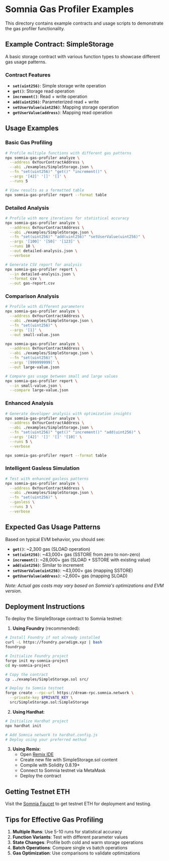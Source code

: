 # Somnia Gas Profiler Examples

This directory contains example contracts and usage scripts to demonstrate the gas profiler functionality.

## Example Contract: SimpleStorage

A basic storage contract with various function types to showcase different gas usage patterns.

### Contract Features
- **`set(uint256)`**: Simple storage write operation
- **`get()`**: Storage read operation  
- **`increment()`**: Read + write operation
- **`add(uint256)`**: Parameterized read + write
- **`setUserValue(uint256)`**: Mapping storage operation
- **`getUserValue(address)`**: Mapping read operation

## Usage Examples

### Basic Gas Profiling

```bash
# Profile multiple functions with different gas patterns
npx somnia-gas-profiler analyze \
  --address 0xYourContractAddress \
  --abi ./examples/SimpleStorage.json \
  --fn "set(uint256)" "get()" "increment()" \
  --args '[42]' '[]' '[]' \
  --runs 5

# View results as a formatted table
npx somnia-gas-profiler report --format table
```

### Detailed Analysis

```bash
# Profile with more iterations for statistical accuracy
npx somnia-gas-profiler analyze \
  --address 0xYourContractAddress \
  --abi ./examples/SimpleStorage.json \
  --fn "set(uint256)" "add(uint256)" "setUserValue(uint256)" \
  --args '[100]' '[50]' '[123]' \
  --runs 10 \
  --out detailed-analysis.json \
  --verbose

# Generate CSV report for analysis
npx somnia-gas-profiler report \
  --in detailed-analysis.json \
  --format csv \
  --out gas-report.csv
```

### Comparison Analysis

```bash
# Profile with different parameters
npx somnia-gas-profiler analyze \
  --address 0xYourContractAddress \
  --abi ./examples/SimpleStorage.json \
  --fn "set(uint256)" \
  --args '[1]' \
  --out small-value.json

npx somnia-gas-profiler analyze \
  --address 0xYourContractAddress \
  --abi ./examples/SimpleStorage.json \
  --fn "set(uint256)" \
  --args '[999999999]' \
  --out large-value.json

# Compare gas usage between small and large values
npx somnia-gas-profiler report \
  --in small-value.json \
  --compare large-value.json
```

### Enhanced Analysis

```bash
# Generate developer analysis with optimization insights
npx somnia-gas-profiler analyze \
  --address 0xYourContractAddress \
  --abi ./examples/SimpleStorage.json \
  --fn "set(uint256)" "get()" "increment()" "add(uint256)" \
  --args '[42]' '[]' '[]' '[10]' \
  --runs 5 \
  --verbose

npx somnia-gas-profiler report --format table
```

### Intelligent Gasless Simulation

```bash
# Test with enhanced gasless patterns
npx somnia-gas-profiler analyze \
  --address 0xYourContractAddress \
  --abi ./examples/SimpleStorage.json \
  --fn "set(uint256)" \
  --gasless \
  --runs 3 \
  --verbose
```

## Expected Gas Usage Patterns

Based on typical EVM behavior, you should see:

- **`get()`**: ~2,300 gas (SLOAD operation)
- **`set(uint256)`**: ~43,000+ gas (SSTORE from zero to non-zero)
- **`increment()`**: ~28,000+ gas (SLOAD + SSTORE with existing value)
- **`add(uint256)`**: Similar to increment
- **`setUserValue(uint256)`**: ~43,000+ gas (mapping SSTORE)
- **`getUserValue(address)`**: ~2,600+ gas (mapping SLOAD)

*Note: Actual gas costs may vary based on Somnia's optimizations and EVM version.*

## Deployment Instructions

To deploy the SimpleStorage contract to Somnia testnet:

1. **Using Foundry** (recommended):
```bash
# Install Foundry if not already installed
curl -L https://foundry.paradigm.xyz | bash
foundryup

# Initialize Foundry project
forge init my-somnia-project
cd my-somnia-project

# Copy the contract
cp ../examples/SimpleStorage.sol src/

# Deploy to Somnia testnet
forge create --rpc-url https://dream-rpc.somnia.network \
  --private-key $PRIVATE_KEY \
  src/SimpleStorage.sol:SimpleStorage
```

2. **Using Hardhat**:
```bash
# Initialize Hardhat project
npx hardhat init

# Add Somnia network to hardhat.config.js
# Deploy using your preferred method
```

3. **Using Remix**:
   - Open [Remix IDE](https://remix.ethereum.org)
   - Create new file with SimpleStorage.sol content
   - Compile with Solidity 0.8.19+
   - Connect to Somnia testnet via MetaMask
   - Deploy the contract

## Getting Testnet ETH

Visit the [Somnia Faucet](https://faucet.somnia.network) to get testnet ETH for deployment and testing.

## Tips for Effective Gas Profiling

1. **Multiple Runs**: Use 5-10 runs for statistical accuracy
2. **Function Variants**: Test with different parameter values
3. **State Changes**: Profile both cold and warm storage operations
4. **Batch Operations**: Compare single vs batch operations
5. **Gas Optimization**: Use comparisons to validate optimizations
